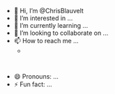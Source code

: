 - 👋 Hi, I’m @ChrisBlauvelt
- 👀 I’m interested in ...
- 🌱 I’m currently learning ...
- 💞️ I’m looking to collaborate on ...
- 📫 How to reach me ...
  - <!-- Put this code anywhere in the body of your page where you want the badge to show up. -->

<div itemscope itemtype='http://schema.org/Person' class='fiverr-seller-widget' style='display: inline-block;'>
     <a itemprop='url' href=https://www.fiverr.com/techieneighbor rel="nofollow" target="_blank" style='display: inline-block;'>
        <div class='fiverr-seller-content' id='fiverr-seller-widget-content-f91fca03-5378-4cac-ac42-748629d61961' itemprop='contentURL' style='display: none;'></div>
        <div id='fiverr-widget-seller-data' style='display: none;'>
            <div itemprop='name' >techieneighbor</div>
            <div itemscope itemtype='http://schema.org/Organization'><span itemprop='name'>Fiverr</span></div>
            <div itemprop='jobtitle'>Seller</div>
            <div itemprop='description'>Hello! I'm Chris - The TechieNeighbor. I have worked for many business around the Metro-Atlanta area throughout my career: from my last position at a large Managed Service Provider - acting as the Internal IT and Systems Administrator for a wide variety of systems. My background prior to IT was in the customer service and hospitality fields, and I have a major in Philosophy from Appalachian State University.

I hope to be able to help solve whatever problems you may need assistance with! </div>
        </div>
    </a>
</div>

 
- 😄 Pronouns: ...
- ⚡ Fun fact: ...

<!---
ChrisBlauvelt/ChrisBlauvelt is a ✨ special ✨ repository because its `README.md` (this file) appears on your GitHub profile.
You can click the Preview link to take a look at your changes.
--->
